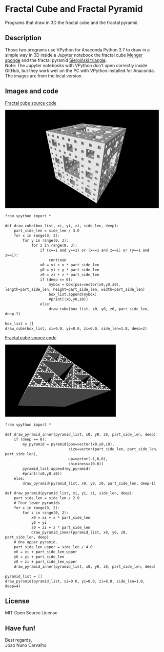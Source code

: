 # Fractal Cube and Fractal Pyramid

Programs that draw in 3D the fractal cube and the fractal pyramid.

## Description
Those two programs use VPython for Anaconda Python 3.7 to draw in a simple way in 3D inside a Jupyter notebook the fractal cube [Menger sponge]( https://en.wikipedia.org/wiki/Menger_sponge)  and the fractal pyramid [Sierpiński triangle]( https://en.wikipedia.org/wiki/Sierpi%C5%84ski_triangle). <br>
Note: The Jupyter notebooks with VPython don’t open correctly inside GitHub, but they work well on the PC with VPython installed for Anaconda. The images are from the local version. <br>

## Images and code
[Fractal cube source code](./Fractal_Cube.ipynb) <br>

![fractal cube image](./fractal_cube_image.png?raw=true "fractal cube image") <br>

```
from vpython import *

def draw_cube(box_list, xi, yi, zi, side_len, deep):
    part_side_len = side_len / 3.0
    for x in range(0, 3):
        for y in range(0, 3):
            for z in range(0, 3):
                if (x==1 and y==1) or (x==1 and z==1) or (y==1 and z==1):
                    continue
                x0 = xi + x * part_side_len
                y0 = yi + y * part_side_len
                z0 = zi + z * part_side_len
                if (deep == 0):
                    mybox = box(pos=vector(x0,y0,z0), length=part_side_len, height=part_side_len, width=part_side_len)
                    box_list.append(mybox)
                    #print((x0,y0,z0))
                else:
                    draw_cube(box_list, x0, y0, z0, part_side_len, deep-1)
                    
box_list = []
draw_cube(box_list, xi=0.0, yi=0.0, zi=0.0, side_len=1.0, deep=2)

```

[Fractal cube source code](./Fractal_Pyramid.ipynb) <br>

![fractal pyramid image](./fractal_pyramid_image.png?raw=true "fractal pyramid image") <br>

```
from vpython import *

def draw_pyramid_inner(pyramid_list, x0, y0, z0, part_side_len, deep):
    if (deep == 0):
        my_pyramid = pyramid(pos=vector(x0,y0,z0),
                             size=vector(part_side_len, part_side_len, part_side_len),
                             up=vector(-1,0,0),
                             shininess=(0.6))
        pyramid_list.append(my_pyramid)
        #print((x0,y0,z0))
    else:
        draw_pyramid(pyramid_list, x0, y0, z0, part_side_len, deep-1)

def draw_pyramid(pyramid_list, xi, yi, zi, side_len, deep):
    part_side_len = side_len / 2.0
    # Four lower pyramids.                         
    for x in range(0, 2):
        for z in range(0, 2):
            x0 = xi + x * part_side_len
            y0 = yi 
            z0 = zi + z * part_side_len                 
            draw_pyramid_inner(pyramid_list, x0, y0, z0, part_side_len, deep)
    # One upper pyramid. 
    part_side_len_upper = side_len / 4.0 
    x0 = xi + part_side_len_upper
    y0 = yi + part_side_len 
    z0 = zi + part_side_len_upper                 
    draw_pyramid_inner(pyramid_list, x0, y0, z0, part_side_len, deep)
    
pyramid_list = []
draw_pyramid(pyramid_list, xi=0.0, yi=0.0, zi=0.0, side_len=1.0, deep=4)
```



## License
MIT Open Source License

## Have fun!
Best regards, <br>
Joao Nuno Carvalho <br>


